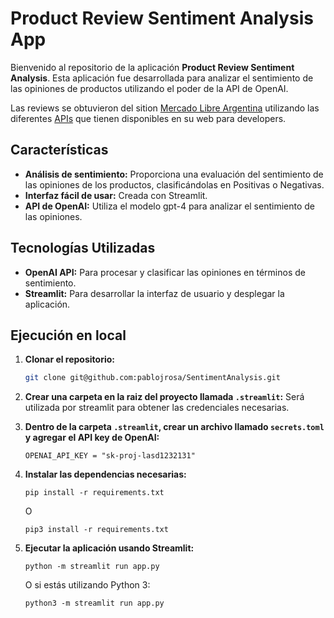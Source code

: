 # Product Review Sentiment Analysis App

Bienvenido al repositorio de la aplicación **Product Review Sentiment Analysis**. Esta aplicación fue desarrollada para analizar el sentimiento de las opiniones de productos utilizando el poder de la API de OpenAI.

Las reviews se obtuvieron del sition [Mercado Libre Argentina](https://www.mercadolibre.com.ar/) utilizando las diferentes [APIs](https://developers.mercadolibre.com.ar/es_ar) que tienen disponibles en su web para developers.

## Características

- **Análisis de sentimiento:** Proporciona una evaluación del sentimiento de las opiniones de los productos, clasificándolas en Positivas o Negativas.
- **Interfaz fácil de usar:** Creada con Streamlit.
- **API de OpenAI:** Utiliza el modelo gpt-4 para analizar el sentimiento de las opiniones.

## Tecnologías Utilizadas

- **OpenAI API:** Para procesar y clasificar las opiniones en términos de sentimiento.
- **Streamlit:** Para desarrollar la interfaz de usuario y desplegar la aplicación.

## Ejecución en local

1. **Clonar el repositorio:**
   ```bash
   git clone git@github.com:pablojrosa/SentimentAnalysis.git
   ```

2. **Crear una carpeta en la raiz del proyecto llamada `.streamlit`:** Será utilizada por streamlit para obtener las credenciales necesarias.

3. **Dentro de la carpeta `.streamlit`, crear un archivo llamado `secrets.toml` y agregar el API key de OpenAI:**
   ```
   OPENAI_API_KEY = "sk-proj-lasd1232131"
   ```

4. **Instalar las dependencias necesarias:**
   ```
   pip install -r requirements.txt
   ```
   O
   ```
   pip3 install -r requirements.txt
   ```

5. **Ejecutar la aplicación usando Streamlit:**
   ```
   python -m streamlit run app.py
   ```
   O si estás utilizando Python 3:
   ```
   python3 -m streamlit run app.py
   ```